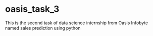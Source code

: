 # oasis_task_3
This is the second task of data science internship from Oasis Infobyte named sales prediction using python
